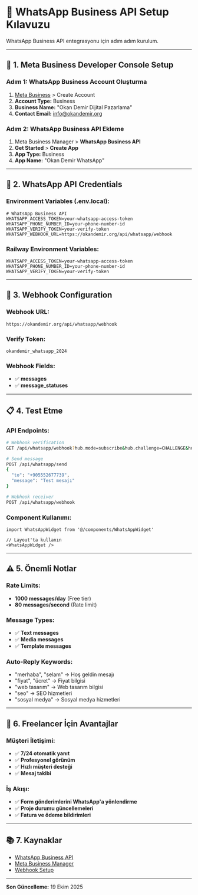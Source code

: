 # 📱 WhatsApp Business API Setup Kılavuzu

WhatsApp Business API entegrasyonu için adım adım kurulum.

---

## 🔧 1. Meta Business Developer Console Setup

### Adım 1: WhatsApp Business Account Oluşturma
1. [Meta Business](https://business.facebook.com) > Create Account
2. **Account Type:** Business
3. **Business Name:** "Okan Demir Dijital Pazarlama"
4. **Contact Email:** info@okandemir.org

### Adım 2: WhatsApp Business API Ekleme
1. Meta Business Manager > **WhatsApp Business API**
2. **Get Started** > **Create App**
3. **App Type:** Business
4. **App Name:** "Okan Demir WhatsApp"

---

## 🔑 2. WhatsApp API Credentials

### Environment Variables (.env.local):
```env
# WhatsApp Business API
WHATSAPP_ACCESS_TOKEN=your-whatsapp-access-token
WHATSAPP_PHONE_NUMBER_ID=your-phone-number-id
WHATSAPP_VERIFY_TOKEN=your-verify-token
WHATSAPP_WEBHOOK_URL=https://okandemir.org/api/whatsapp/webhook
```

### Railway Environment Variables:
```env
WHATSAPP_ACCESS_TOKEN=your-whatsapp-access-token
WHATSAPP_PHONE_NUMBER_ID=your-phone-number-id
WHATSAPP_VERIFY_TOKEN=your-verify-token
```

---

## 🚀 3. Webhook Configuration

### Webhook URL:
```
https://okandemir.org/api/whatsapp/webhook
```

### Verify Token:
```
okandemir_whatsapp_2024
```

### Webhook Fields:
- ✅ **messages**
- ✅ **message_statuses**

---

## 📋 4. Test Etme

### API Endpoints:
```bash
# Webhook verification
GET /api/whatsapp/webhook?hub.mode=subscribe&hub.challenge=CHALLENGE&hub.verify_token=VERIFY_TOKEN

# Send message
POST /api/whatsapp/send
{
  "to": "+905552677739",
  "message": "Test mesajı"
}

# Webhook receiver
POST /api/whatsapp/webhook
```

### Component Kullanımı:
```tsx
import WhatsAppWidget from '@/components/WhatsAppWidget'

// Layout'ta kullanın
<WhatsAppWidget />
```

---

## ⚠️ 5. Önemli Notlar

### Rate Limits:
- **1000 messages/day** (Free tier)
- **80 messages/second** (Rate limit)

### Message Types:
- ✅ **Text messages**
- ✅ **Media messages**
- ✅ **Template messages**

### Auto-Reply Keywords:
- "merhaba", "selam" → Hoş geldin mesajı
- "fiyat", "ücret" → Fiyat bilgisi
- "web tasarım" → Web tasarım bilgisi
- "seo" → SEO hizmetleri
- "sosyal medya" → Sosyal medya hizmetleri

---

## 🎯 6. Freelancer İçin Avantajlar

### Müşteri İletişimi:
- ✅ **7/24 otomatik yanıt**
- ✅ **Profesyonel görünüm**
- ✅ **Hızlı müşteri desteği**
- ✅ **Mesaj takibi**

### İş Akışı:
- ✅ **Form gönderimlerini WhatsApp'a yönlendirme**
- ✅ **Proje durumu güncellemeleri**
- ✅ **Fatura ve ödeme bildirimleri**

---

## 📚 7. Kaynaklar

- [WhatsApp Business API](https://developers.facebook.com/docs/whatsapp)
- [Meta Business Manager](https://business.facebook.com)
- [Webhook Setup](https://developers.facebook.com/docs/whatsapp/cloud-api/webhooks)

---

**Son Güncelleme:** 19 Ekim 2025
